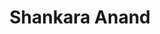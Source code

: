---
layout: member
title: Shankara Anand
position: Associate Computational Biologist
email: sanand@broadinstitute.org
github:
image: /images/team/blank-profile-pic.png
cv:
---